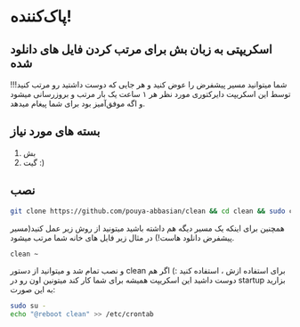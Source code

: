 # پاک‌کننده!
## اسکریپتی به زبان بش برای مرتب کردن فایل های دانلود شده
شما میتوانید مسیر پیشفرض را عوض کنید و هر جایی که دوست داشتید رو مرتب کنید!!!
توسط این اسکریپت دایرکتوری مورد نظر هر ۱ ساعت یک بار مرتب و بروزرسانی میشود و اگه موفق‌آمیز بود برای شما پیغام میدهد.

## بسته های مورد نیاز
1. بش
2. گیت :)
## نصب
```bash
git clone https://github.com/pouya-abbasian/clean && cd clean && sudo cp clean /bin/clean && sudo chmod +x /bin/clean
```
همچنین برای اینکه یک مسیر دیگه هم داشته باشید میتونید از روش زیر عمل کنید(مسیر پیشفرض دانلود هاست!)
در مثال زیر فایل های خانه شما مرتب میشود.
```bash
clean ~
```
و نصب تمام شد و میتوانید از دستور clean برای استفاده ازش ، استفاده کنید :)
اگر هم دوست داشید این اسکریپت همیشه برای شما کار کند میتونین اون رو در startup بزارید به این صورت:
```bash
sudo su - 
echo "@reboot clean" >> /etc/crontab
```
